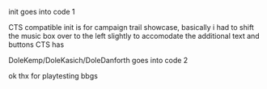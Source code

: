 init goes into code 1

CTS compatible init is for campaign trail showcase, basically i had to shift the music box over to the left slightly to accomodate the additional text and buttons CTS has

DoleKemp/DoleKasich/DoleDanforth goes into code 2

ok thx for playtesting bbgs
